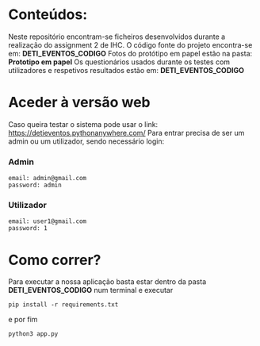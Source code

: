 # Conteúdos:

Neste repositório encontram-se ficheiros desenvolvidos durante a realização do assignment 2 de IHC.
O código fonte do projeto encontra-se em: **DETI_EVENTOS_CODIGO**
Fotos do protótipo em papel estão na pasta: **Prototipo em papel**
Os questionários usados durante os testes com utilizadores e respetivos resultados estão em: **DETI_EVENTOS_CODIGO**



# Aceder à versão web

Caso queira testar o sistema pode usar o link: https://detieventos.pythonanywhere.com/
Para entrar precisa de ser um admin ou um utilizador, sendo necessário login:

### Admin

```
email: admin@gmail.com
password: admin
```

### Utilizador

```
email: user1@gmail.com
password: 1
```


# Como correr?

Para executar a nossa aplicação basta estar dentro da pasta **DETI_EVENTOS_CODIGO** num terminal e executar


```
pip install -r requirements.txt 
```
e por fim 

```
python3 app.py
```



